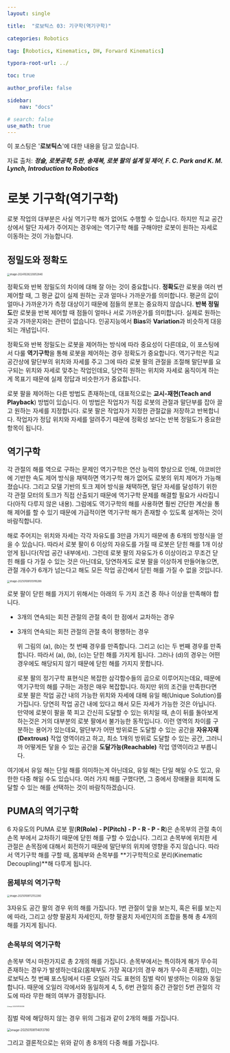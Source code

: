 ```yaml
---
layout: single

title:  "로보틱스 03: 기구학(역기구학)"

categories: Robotics

tag: [Robotics, Kinematics, DH, Forward Kinematics]

typora-root-url: ../

toc: true

author_profile: false

sidebar:
    nav: "docs"

# search: false
use_math: true
---
```






이 포스팅은 '**로보틱스**'에 대한 내용을 담고 있습니다.



자료 출처: ***정슬, 로봇공학, 5판***,  ***송재복, 로봇 팔의 설계 및 제어***, ***F. C. Park and K. M. Lynch, Introduction to Robotics***









# 로봇 기구학(역기구학)

  로봇 작업의 대부분은 사실 역기구학 해가 없어도 수행할 수 있습니다. 하지만 직교 공간상에서 말단 자세가 주어지는 경우에는 역기구학 해를 구해야만 로봇이 원하는 자세로 이동하는 것이 가능합니다.







## 정밀도와 정확도

<img src="/images/2024-10-28-Robotics_03/image-20241028220052840.png" alt="image-20241028220052840" style="zoom:40%;" />

  정확도와 반복 정밀도의 차이에 대해 잘 아는 것이 중요합니다. **정확도**란 로봇을 여러 번 제어할 때, 그 평균 값이 실제 원하는 곳과 얼마나 가까운가를 의미합니다. 평균의 값이 얼마나 가까운가가 측정 대상이기 때문에 점들의 분포는 중요하지 않습니다. **반복 정밀도**란 로봇을 반복 제어할 때 점들이 얼마나 서로 가까운가를 의미합니다. 실제로 원하는 곳과 가까운지와는 관련이 없습니다. 인공지능에서 **Bias**와 **Variation**과 비슷하게 대응되는 개념입니다. 

  정확도와 반복 정밀도는 로봇을 제어하는 방식에 따라 중요성이 다른데요, 이 포스팅에서 다룰 **역기구학**을 통해 로봇을 제어하는 경우 정확도가 중요합니다. 역기구학은 직교공간상에 말단부의 위치와 자세를 주고 그에 따라 로봇 팔의 관절을 조절해 말단부를 요구되는 위치와 자세로 맞추는 작업인데요, 당연히 원하는 위치와 자세로 움직이게 하는게 목표기 때문에 실제 정답과 비슷한가가 중요합니다. 

  로봇 팔을 제어하는 다른 방법도 존재하는데, 대표적으로는 **교시-재현(Teach and Playback**) 방법이 있습니다. 이 방법은 작업자가 직접 로봇의 관절과 말단부를 잡아 끌고 원하는 자세를 지정합니다. 로봇 팔은 작업자가 지정한 관절값을 저장하고 반복합니다. 작업자가 정답 위치와 자세를 알려주기 때문에 정확성 보다는 반복 정밀도가 중요한 항목이 됩니다. 







## 역기구학

  각 관절의 해를 역으로 구하는 문제인 역기구학은 연산 능력의 향상으로 인해, 야코비안에 기반한 속도 제어 방식을 채택하면 역기구학 해가 없어도 로봇의 위치 제어가 가능해졌습니다. 그리고 모델 기반의 토크 제어 방식을 채택하면, 말단 자세를 달성하기 위한 각 관절 모터의 토크가 직접 산출되기 때문에 역기구학 문제를 해결할 필요가 사라집니다(아직 다루지 않은 내용). 그럼에도 역기구학의 해를 사용하면 훨씬 간단한 계산을 통해 제어를 할 수 있기 때문에 가급적이면 역기구학 해가 존재할 수 있도록 설계하는 것이 바람직합니다.

  해로 주어지는 위치와 자세는 각각 자유도를 3만큼 가지기 때문에 총 6개의 방정식을 얻을 수 있습니다. 따라서 로봇 팔이 6 이상의 자유도를 가질 때 로봇은 닫힌 해를 1개 이상 얻게 됩니다(작업 공간 내부에서). 그런데 로봇 팔의 자유도가 6 이상이라고 무조건 닫힌 해를 다 가질 수 있는 것은 아닌데요, 당연하게도 로봇 팔을 이상하게 만들어놓으면, 관절 개수가 6개가 넘는다고 해도 모든 작업 공간에서 닫힌 해를 가질 수 없을 것입니다.



<img src="/images/2024-10-28-Robotics_03/image-20250108105916286.png" alt="image-20250108105916286" style="zoom:40%;" />

  로봇 팔이 닫힌 해를 가지기 위해서는 아래의 두 가지 조건 중 하나 이상을 만족해야 합니다.

- 3개의 연속되는 회전 관절의 관절 축이 한 점에서 교차하는 경우
- 3개의 연속되는 회전 관절의 관절 축이 평행하는 경우



  위 그림의 (a), (b)는 첫 번째 경우를 만족합니다. 그리고 (c)는 두 번째 경우를 만족합니다. 따라서 (a), (b), (c)는 닫힌 해를 가지게 됩니다. 그러나 (d)의 경우는 어떤 경우에도 해당되지 않기 때문에 닫힌 해를 가지지 못합니다.

  로봇 팔의 정기구학 표현식은 복잡한 삼각함수들의 곱으로 이루어지는데요, 때문에 역기구학의 해를 구하는 과정은 매우 복잡합니다. 하지만 위의 조건을 만족한다면 로봇 팔은 작업 공간 내의 가능한 위치와 자세에 대해 유일 해(Unique Solution)를 가집니다. 당연히 작업 공간 내에 있다고 해서 모든 자세가 가능한 것은 아닙니다. 만약에 로봇이 팔을 쭉 피고 간신히 도달할 수 있는 위치일 때, 손이 뒤를 돌아보게 하는것은 거의 대부분의 로봇 팔에서 불가능한 동작입니다. 이런 영역의 차이를 구분하는 용어가 있는데요, 말단부가 어떤 방위로든 도달할 수 있는 공간을 **자유자재(Dextrous)** 작업 영역이라고 하고, 최소 1개의 방위로 도달할 수 있는 공간, 그러니까 어떻게든 닿을 수 있는 공간을 **도달가능(Reachable)** 작업 영역이라고 부릅니다.

여기에서 유일 해는 단일 해를 의미하는게 아닌데요, 유일 해는 단일 해일 수도 있고, 유한한 다중 해일 수도 있습니다. 여러 가지 해를 구했다면, 그 중에서 장애물을 회피해 도달할 수 있는 해를 선택하는 것이 바람직하겠습니다.











## PUMA의 역기구학

6 자유도의 PUMA 로봇 팔(**R(Role) - P(Pitch) - P - R - P - R**)은 손목부의 관절 축이 손목 부에서 교차하기 때문에 닫힌 해를 구할 수 있습니다. 그리고 손목부에 위치한 세 관절은 손목점에 대해서 회전하기 때문에 말단부의 위치에 영향을 주지 않습니다. 따라서 역기구학 해를 구할 때, 몸체부와 손목부를 **기구학적으로 분리(Kinematic Decoupling)**해 다루게 됩니다.





### 몸체부의 역기구학

<img src="/images/2024-10-28-Robotics_03/image-20250108112152280.png" alt="image-20250108112152280" style="zoom:40%;" />

  3자유도 공간 팔의 경우 위의 해를 가집니다. 1번 관절이 앞을 보는지, 혹은 뒤를 보는지에 따라, 그리고 상향 팔꿈치 자세인지, 하향 팔꿈치 자세인지의 조합을 통해 총 4개의 해를 가지게 됩니다.





### 손목부의 역기구학

손목부 역시 마찬가지로 총 2개의 해를 가집니다. 손목부에서는 특이하게 해가 무수히 존재하는 경우가 발생하는데요(몸체부도 가장 꼭대기의 경우 해가 무수히 존재함), 이는 로보틱스 첫 번째 포스팅에서 다룬 오일러 각도 표현의 짐벌 락이 발생하는 이유와 동일합니다. 때문에 오일러 각에서와 동일하게 4, 5, 6번 관절의 중간 관절인 5번 관절의 각도에 따라 무한 해의 여부가 결정됩니다.



<img src="/images/2024-10-28-Robotics_03/image-20250108113920386.png" alt="image-20250108113920386" style="zoom:20%;" />

  짐벌 락에 해당하지 않는 경우 위의 그림과 같이 2개의 해를 가집니다.



<img src="/images/2024-10-28-Robotics_03/image-20250108114013780.png" alt="image-20250108114013780" style="zoom:50%;" />

그리고 결론적으로는 위와 같이 총 8개의 다중 해를 가집니다.


